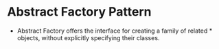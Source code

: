 # Abstract Factory Pattern
* Abstract Factory offers the interface for creating a family of related * objects, without explicitly specifying their classes. 